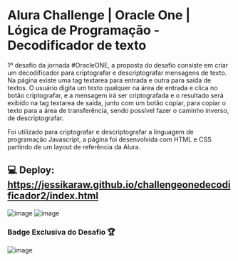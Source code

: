 # Alura Challenge | Oracle One | Lógica de Programação - Decodificador de texto

1º desafio da jornada #OracleONE, a proposta do desafio consiste em criar um decodificador para criptografar e descriptografar mensagens de texto.
Na página existe uma tag textarea para entrada e outra para saída de textos. O usuário digita um texto qualquer na área de entrada e clica no botão criptografar, e a mensagem irá ser criptografada e o resultado será exibido na tag textarea de saída, junto com um botão copiar, para copiar o texto para a área de transferência, sendo possível fazer o caminho inverso, de descriptografar.

Foi utilizado para criptografar e descriptografar a linguagem de programação Javascript, a página foi desenvolvida com HTML e CSS partindo de um layout de referência da Alura.

## 💻 Deploy: https://jessikaraw.github.io/challengeonedecodificador2/index.html
![image](https://user-images.githubusercontent.com/93353985/187514206-fc4812cd-c9b4-4c1c-8ddd-cb5d02a915eb.png)
![image](https://user-images.githubusercontent.com/93353985/187514325-4a21a35a-a594-48d1-a21a-bad01a98cfca.png)


### Badge Exclusiva do Desafio 🏆
![image](https://user-images.githubusercontent.com/93353985/187499987-a3b4370b-e76f-4d45-a3ab-73dde0b98c89.png)



